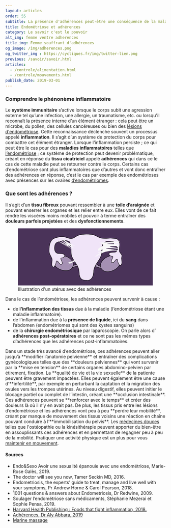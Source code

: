 ```yaml
---
layout: articles
order: 55
subtitle: La présence d'adhérences peut-être une conséquence de la maladie, on t'explique ce que c'est.
title: Endométriose et adhérences
category: Le savoir c'est le pouvoir
alt_img: femme ventre adherences
title_img: Femme souffrant d'adhérences
og_image: /img/adherences.png
og_twitter_img : https://cycliques.fr/img/twitter-lien.png
previous: /savoir/savoir.html
articles:
  - /controle/alimentation.html
  - /controle/mouvements.html
publish_date: 2019-03-01
---
```


### Comprendre le phénonème inflammatoire
Le **système immunitaire** s’active lorsque le corps subit une agression externe tel qu’une infection, une allergie, un traumatisme, etc. ou lorsqu'il reconnaît la présence interne d’un élément étranger : cela peut être un microbe, du pollen, des cellules cancéreuses ou bien des <a href="/savoir/endometriose.html" class="link">lésions d'endométriose</a>. Cette reconnaissance déclenche souvent un processus appelé **inflammation**. Il s’agit d’un système de protection du corps pour combattre cet élément étranger.
Lorsque l’inflammation persiste ; ce qui peut être le cas pour des **maladies inflammatoires** telles que <a href="/savoir/endometriose.html" class="link">l’endométriose</a> ; ce système de protection peut devenir problématique, créant en réponse du **tissu cicatriciel** appelé **adhérences** qui dans ce le cas de cette maladie peut se retourner contre le corps.
Certains cas d’endométriose sont plus inflammatoires que d’autres et vont donc entraîner des adhérences en réponse, c’est le cas par exemple des endométrioses avec présences sur les ovaires <a href="/savoir/endometriose.html" class="link">d’endométriomes</a>.

### Que sont les adhérences ?
Il s’agit d’un **tissu fibreux** pouvant ressembler à une **toile d’araignée** et pouvant enserrer les organes et les relier entre eux. Elles vont de ce fait rendre les viscères moins mobiles et pouvoir à terme entraîner des **douleurs parfois projetées** et des **dysfonctionnements**.
 <figure>
    <img src="/img/schema/adherences.png" class="img-fluid" alt="schéma uterus endométriose endometriose maladie gynécologique adherences" title="Illustration d'un utérus avec des adhérences">
    <figcaption>Illustration d'un utérus avec des adhérences</figcaption>
  </figure>
Dans le cas de l’endométriose, les adhérences peuvent survenir à cause :
  <ul>
    <li class="list">de <b>l’inflammation des tissus</b> due à la maladie (l’endométriose étant une maladie inflammatoire).</li>
    <li class="list">de l'inflammation due à la <b>présence de liquide</b>, ici du <b>sang</b> dans l’abdomen (endométriomes qui sont des kystes sanguins)</li>
    <li class="list">de la <b>chirurgie endométriosique</b> par laparoscopie. On parle alors d’ <b>adhérences post-opératoires</b> et ce ne sont pas les mêmes types d’adhérences que les adhérences post-inflammatoires.</li>
  </ul>
Dans un stade très avancé d’endométriose, ces adhérences peuvent aller jusqu’à **modifier l’anatomie pelvienne** et entraîner des complications gynécologiques telles que des **douleurs pelviennes** qui vont survenir par la **mise en tension** de certains organes abdomino-pelvien par étirement, fixation. La **qualité de vie et la vie sexuelle** de la patiente peuvent être gravement impactées. Elles peuvent également être une cause d’**infertilité**, par exemple en perturbant la captation et la migration des ovules vers les trompes utérines. Au niveau digestif, elles peuvent initier le blocage partiel ou complet de l’intestin, créant une **occlusion intestinale**.
Ces adhérences peuvent se **renforcer avec le temps** et créer des douleurs là où il n’y en avait pas. De plus, les tissus pris entre les lésions d’endométriose et les adhérences vont peu à peu **perdre leur mobilité**, créant par manque de mouvement des tissus voisins une réaction en chaîne pouvant conduire à l’**immobilisation du pelvis**.
Les <a href="/controle/meddouces.html" class="link">médecines douces</a> telles que l'ostéopathie ou la kinésithérapie peuvent apporter du bien-être en assouplissants ces adhérences et en permettant de regagner peu à peu de la mobilité. Pratiquer une activité physique est un plus pour vous <a href="/controle/mouvements.html" class="link">maintenir en mouvement</a>.
<div class="col-sm-10 offset-sm-1 sources">
  <h4>Sources</h4>
  <ul>
    <li class="list">Endo&Sexo Avoir une sexualité épanouie avec une endométriose, Marie-Rose Galès, 2019.</li>
    <li class="list">The doctor will see you now, Tamer Seckin MD, 2016.</li>
    <li class="list">Endometriosis, the experts’ guide to treat, manage and live well with your symptoms, Pr Andrew Horne & Carol Pearson, 2018.</li>
    <li class="list">1001 questions & answers about Endometriosis, Dr Redwine, 2009.</li>
    <li class="list">Soulager l’endométriose sans médicaments, Stéphanie Mezerai et Sophie Pensa, 2019.</li>
    <li class="list"><a href="https://www.health.harvard.edu/staying-healthy/foods-that-fight-inflammation">Harvard Health Publishing : Foods that fight inflammation, 2018.</a></li>
    <li class="list"><a href="http://www.aly-abbara.com/livre_gyn_obs/termes/adherences.html">Adhérences, Dr Aly Abbara, 2019</a></li>
    <li class="list"><a href="http://www.marinemassage.com/endometriose-massage/">Marine massage</a></li>
  </ul>
</div>